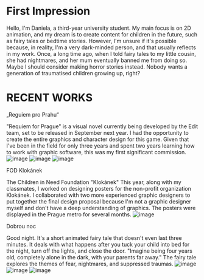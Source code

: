 # First Impression
Hello, I'm Daniela, a third-year university student. My main focus is on 2D animation, and my dream is to create content for children in the future, such as fairy tales or bedtime stories. However, I'm unsure if it's possible because, in reality, I'm a very dark-minded person, and that usually reflects in my work. Once, a long time ago, when I told fairy tales to my little cousin, she had nightmares, and her mum eventually banned me from doing so.
Maybe I should consider making horror stories instead. Nobody wants a generation of traumatised children growing up, right?


# RECENT WORKS

„Reguiem pro Prahu“

"Requiem for Prague" is a visual novel currently being developed by the Edit team, set to be released in September next year. I had the opportunity to create the entire graphics and character design for this game. Given that I've been in the field for only three years and spent two years learning how to work with graphic software, this was my first significant commission.
![image](https://github.com/Iris711/AJ/assets/149763594/e6d11802-e75d-4d7b-b4db-3d4411165294)
![image](https://github.com/Iris711/AJ/assets/149763594/c76dc276-9741-4e5a-a901-04860ec37cfe)
![image](https://github.com/Iris711/AJ/assets/149763594/a72a766f-03db-4385-bf1f-b64e7439fe15)


FOD Klokánek

The Children in Need Foundation "Klokánek" This year, along with my classmates, I worked on designing posters for the non-profit organization Klokánek. I collaborated with two more experienced graphic designers to put together the final design proposal because I'm not a graphic designer myself and don't have a deep understanding of graphics.
The posters were displayed in the Prague metro for several months.
![image](https://github.com/Iris711/AJ/assets/149763594/0d087532-5a6d-4a9c-bffc-26677526d9d9)


Dobrou noc

Good night. It's a short animated fairy tale that doesn't even last three minutes. It deals with what happens after you tuck your child into bed for the night, turn off the lights, and close the door.
"Imagine being four years old, completely alone in the dark, with your parents far away."
The fairy tale explores the themes of fear, nightmares, and suppressed traumas.
![image](https://github.com/Iris711/AJ/assets/149763594/31ffb6d4-c413-4bba-9512-6e51198821e0)
![image](https://github.com/Iris711/AJ/assets/149763594/a57de099-753a-4ed6-9ea7-8d2c7e303d2d)
![image](https://github.com/Iris711/AJ/assets/149763594/67ff7ba1-82a9-48ab-8003-ef08618901e3)

